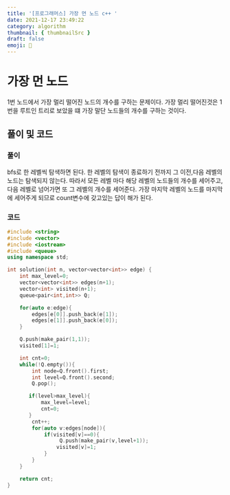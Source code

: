 ```yaml
---
title: '[프로그래머스] 가장 먼 노드 c++ '
date: 2021-12-17 23:49:22
category: algorithm
thumbnail: { thumbnailSrc }
draft: false
emoji: 📏
---
```


# 가장 먼 노드

1번 노드에서 가장 멀리 떨어진 노드의 개수를 구하는 문제이다. 가장 멀리 떨어진것은 1번을 루트인 트리로 보았을 떄 가장 말단 노드들의 개수를 구하는 것이다.

## 풀이 및 코드

### 풀이

bfs로 한 레벨씩 탐색하면 된다. 한 레벨의 탐색이 종료하기 전까지 그 이전,다음 레벨의 노드는 탐색되지 않는다. 따라서 모든 레벨 마다 해당 레벨의 노드들의 개수를 세어주고, 다음 레벨로 넘어가면 또 그 레벨의 개수를 세어준다. 가장 마지막 레벨의 노드를 마지막에 세어주게 되므로 count변수에 갖고있는 답이 해가 된다.

### 코드

```cpp
#include <string>
#include <vector>
#include <iostream>
#include <queue>
using namespace std;

int solution(int n, vector<vector<int>> edge) {
    int max_level=0;
    vector<vector<int>> edges(n+1);
    vector<int> visited(n+1);
    queue<pair<int,int>> Q;

    for(auto e:edge){
        edges[e[0]].push_back(e[1]);
        edges[e[1]].push_back(e[0]);
    }

    Q.push(make_pair(1,1));
    visited[1]=1;

    int cnt=0;
    while(!Q.empty()){
        int node=Q.front().first;
        int level=Q.front().second;
        Q.pop();

       if(level>max_level){
           max_level=level;
           cnt=0;
       }
        cnt++;
        for(auto v:edges[node]){
            if(visited[v]==0){
                 Q.push(make_pair(v,level+1));
                visited[v]=1;
            }
        }
    }

    return cnt;
}
```
